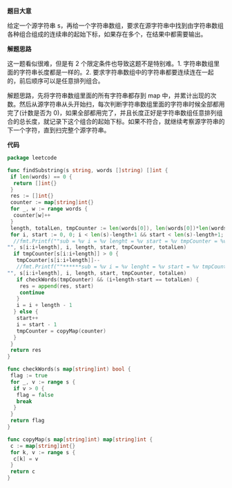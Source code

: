 **题目大意** 

给定一个源字符串 s，再给一个字符串数组，要求在源字符串中找到由字符串数组各种组合组成的连续串的起始下标，如果存在多个，在结果中都需要输出。

**解题思路** 

这一题看似很难，但是有 2 个限定条件也导致这题不是特别难。1. 字符串数组里面的字符串长度都是一样的。2. 要求字符串数组中的字符串都要连续连在一起的，前后顺序可以是任意排列组合。

解题思路，先将字符串数组里面的所有字符串都存到 map 中，并累计出现的次数。然后从源字符串从头开始扫，每次判断字符串数组里面的字符串时候全部都用完了(计数是否为 0)，如果全部都用完了，并且长度正好是字符串数组任意排列组合的总长度，就记录下这个组合的起始下标。如果不符合，就继续考察源字符串的下一个字符，直到扫完整个源字符串。

**代码** 

```go
package leetcode

func findSubstring(s string, words []string) []int {
 if len(words) == 0 {
  return []int{}
 }
 res := []int{}
 counter := map[string]int{}
 for _, w := range words {
  counter[w]++
 }
 length, totalLen, tmpCounter := len(words[0]), len(words[0])*len(words), copyMap(counter)
 for i, start := 0, 0; i < len(s)-length+1 && start < len(s)-length+1; i++ {
  //fmt.Printf(""sub = %v i = %v lenght = %v start = %v tmpCounter = %v totalLen = %v
"", s[i:i+length], i, length, start, tmpCounter, totalLen)
  if tmpCounter[s[i:i+length]] > 0 {
   tmpCounter[s[i:i+length]]--
   //fmt.Printf(""******sub = %v i = %v lenght = %v start = %v tmpCounter = %v totalLen = %v
"", s[i:i+length], i, length, start, tmpCounter, totalLen)
   if checkWords(tmpCounter) && (i+length-start == totalLen) {
    res = append(res, start)
    continue
   }
   i = i + length - 1
  } else {
   start++
   i = start - 1
   tmpCounter = copyMap(counter)
  }
 }
 return res
}

func checkWords(s map[string]int) bool {
 flag := true
 for _, v := range s {
  if v > 0 {
   flag = false
   break
  }
 }
 return flag
}

func copyMap(s map[string]int) map[string]int {
 c := map[string]int{}
 for k, v := range s {
  c[k] = v
 }
 return c
}
```